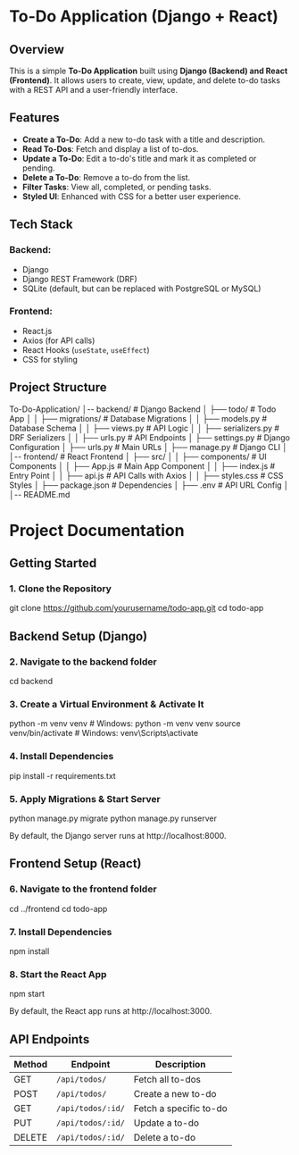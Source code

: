 # To-Do Application (Django + React)

## Overview
This is a simple **To-Do Application** built using **Django (Backend) and React (Frontend)**. It allows users to create, view, update, and delete to-do tasks with a REST API and a user-friendly interface.

## Features
- **Create a To-Do**: Add a new to-do task with a title and description.
- **Read To-Dos**: Fetch and display a list of to-dos.
- **Update a To-Do**: Edit a to-do's title and mark it as completed or pending.
- **Delete a To-Do**: Remove a to-do from the list.
- **Filter Tasks**: View all, completed, or pending tasks.
- **Styled UI**: Enhanced with CSS for a better user experience.

## Tech Stack
### Backend:
- Django
- Django REST Framework (DRF)
- SQLite (default, but can be replaced with PostgreSQL or MySQL)

### Frontend:
- React.js
- Axios (for API calls)
- React Hooks (`useState`, `useEffect`)
- CSS for styling

## Project Structure
To-Do-Application/ │-- backend/ # Django Backend │ ├── todo/ # Todo App │ │ ├── migrations/ # Database Migrations │ │ ├── models.py # Database Schema │ │ ├── views.py # API Logic │ │ ├── serializers.py # DRF Serializers │ │ ├── urls.py # API Endpoints │ ├── settings.py # Django Configuration │ ├── urls.py # Main URLs │ ├── manage.py # Django CLI │ │-- frontend/ # React Frontend │ ├── src/ │ │ ├── components/ # UI Components │ │ ├── App.js # Main App Component │ │ ├── index.js # Entry Point │ │ ├── api.js # API Calls with Axios │ │ ├── styles.css # CSS Styles │ ├── package.json # Dependencies │ ├── .env # API URL Config │ │-- README.md 

# Project Documentation

## Getting Started
### 1. Clone the Repository

git clone https://github.com/yourusername/todo-app.git
cd todo-app

## Backend Setup (Django)
### 2. Navigate to the backend folder
cd backend

### 3. Create a Virtual Environment & Activate It
python -m venv venv  # Windows: python -m venv venv
source venv/bin/activate  # Windows: venv\Scripts\activate

### 4. Install Dependencies
pip install -r requirements.txt

### 5. Apply Migrations & Start Server
python manage.py migrate
python manage.py runserver

By default, the Django server runs at http://localhost:8000.

## Frontend Setup (React)
### 6. Navigate to the frontend folder
cd ../frontend
cd todo-app

### 7. Install Dependencies
npm install

### 8. Start the React App
npm start

By default, the React app runs at http://localhost:3000.


## API Endpoints

| Method | Endpoint         | Description              |
|--------|-----------------|--------------------------|
| GET    | `/api/todos/`    | Fetch all to-dos        |
| POST   | `/api/todos/`    | Create a new to-do      |
| GET    | `/api/todos/:id/` | Fetch a specific to-do  |
| PUT    | `/api/todos/:id/` | Update a to-do          |
| DELETE | `/api/todos/:id/` | Delete a to-do          |
